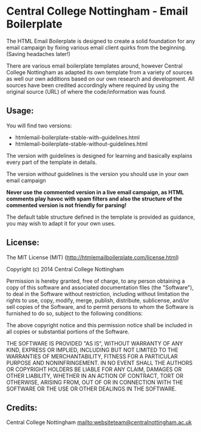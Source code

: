 Central College Nottingham - Email Boilerplate
==============================================

The HTML Email Boilerplate is designed to create a solid foundation for any email campaign by fixing various email client quirks from the beginning. (Saving headaches later!)

There are various email boilerplate templates around, however Central College Nottingham as adapted its own template from a variety of sources as well our own additions based on our own research and development. All sources have been credited accordingly where required by using the original source (URL) of where the code/information was found.

## Usage:

You will find two versions:

* htmlemail-boilerplate-stable-with-guidelines.html
* htmlemail-boilerplate-stable-without-guidelines.html

The version *with* guidelines is designed for learning and basically explains every part of the template in details.

The version *without* guidelines is the version you should use in your own email campaign

**Never use the commented version in a live email campaign, as HTML comments play havoc with spam filters and also the structure of the commented version is not friendly for parsing!**

The default table structure defined in the template is provided as guidance, you may wish to adapt it for your own uses.

## License:

The MIT License (MIT) (http://htmlemailboilerplate.com/license.html)

Copyright (c) 2014 Central College Nottingham

Permission is hereby granted, free of charge, to any person obtaining a copy
of this software and associated documentation files (the "Software"), to deal
in the Software without restriction, including without limitation the rights
to use, copy, modify, merge, publish, distribute, sublicense, and/or sell
copies of the Software, and to permit persons to whom the Software is
furnished to do so, subject to the following conditions:

The above copyright notice and this permission notice shall be included in
all copies or substantial portions of the Software.

THE SOFTWARE IS PROVIDED "AS IS", WITHOUT WARRANTY OF ANY KIND, EXPRESS OR
IMPLIED, INCLUDING BUT NOT LIMITED TO THE WARRANTIES OF MERCHANTABILITY,
FITNESS FOR A PARTICULAR PURPOSE AND NONINFRINGEMENT. IN NO EVENT SHALL THE
AUTHORS OR COPYRIGHT HOLDERS BE LIABLE FOR ANY CLAIM, DAMAGES OR OTHER
LIABILITY, WHETHER IN AN ACTION OF CONTRACT, TORT OR OTHERWISE, ARISING FROM,
OUT OF OR IN CONNECTION WITH THE SOFTWARE OR THE USE OR OTHER DEALINGS IN
THE SOFTWARE.

## Credits:

Central College Nottingham
[mailto:websiteteam@centralnottingham.ac.uk](websiteteam@centralnottingham.ac.uk)



